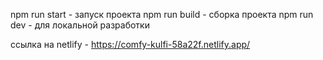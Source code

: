 npm run start - запуск проекта 
npm run build - сборка проекта 
npm run dev - для локальной разработки

ссылка на netlify - https://comfy-kulfi-58a22f.netlify.app/
